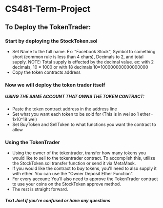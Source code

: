 # CS481-Term-Project


## To Deploy the TokenTrader: 
### Start by deploying the StockToken.sol
- Set Name to the full name. Ex: "Facebook Stock", Symbol to something short (common rule is less than 4 chars), Decimals to 2, and total supply. NOTE: Total supply is effected by the decimal value. ex: with 2 decimals, 10 = 1000 or with 18 decimals 10=100000000000000000
- Copy the token contracts address
### Now we will deploy the token trader itself
##### USING THE SAME ACCOUNT THAT OWNS THE TOKEN CONTRACT:
- Paste the token contract address in the address line
- Set what you want each token to be sold for (This is in wei so 1 ether= 1x10^18 wei)
- Set BuyToken and SellToken to what functions you want the contract to allow
### Using the TokenTrader
- Using the owner of the tokentrader, transfer how many tokens you would like to sell to the tokentrader contract. To accomplish this, utilize the StockToken.sol transfer function or send it via MetaMask.
- If you would like the contract to buy tokens, you'll need to also supply it with ether. You can use the "Owner Deposit Ether Function".
- For every account: You'll also need to approve the TokenTrader contract to use your coins on the StockToken approve method. 
- The rest is straight forward.

##### Text Joel if you're confused or have any questions

  
